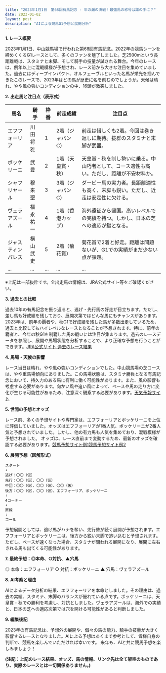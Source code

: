 ```yaml
---
title: "2023年1月1日　第68回有馬記念 - 年の瀬の決戦！最強馬の称号は誰の手に？"
date: 2023-01-02
layout: post
description: "AIによる競馬G1予想と展開分析"
---
```


**1. レース概要**

2023年1月1日、中山競馬場で行われた第68回有馬記念。2022年の競馬シーンを締めくくるG1レースとして、多くのファンを魅了しました。芝2500mという長距離戦は、スタミナと末脚、そして騎手の技量が試される舞台。今年のレースは、例年以上に混戦模様が予想され、レース前から大きな注目を集めていました。過去にはディープインパクト、オルフェーヴルといった名馬が栄光を掴んできたこのレースで、2023年はどの馬が歴史に名を刻むのでしょうか。天候は晴れ、やや風の強いコンディションの中、16頭が激突しました。


**2. 出走馬と注目点（表形式）**

| 馬名        | 騎手       | 枠番 | 前走成績       | 注目点                                                                        |
|-------------|-------------|------|-----------------|-----------------------------------------------------------------------------|
| エフフォーリア | 川田将雅     | 1    | 2着（ジャパンC） | 前走は惜しくも2着。今回は巻き返しに期待。抜群のスタミナと末脚が武器。                  |
| ボッケリーニ  | 武豊       | 2    | 1着（天皇賞・秋）| 天皇賞・秋を制し勢いに乗る。中山巧者として、コース適性も高い。ただし、距離が不安材料か。     |
| シャフリヤール | 穆来聖      | 3    | 3着（ジャパンC） | ダービー馬の実力者。長距離適性も高く、末脚も鋭い。ただし、近走は安定性に欠ける。             |
| ヴェラアズール | 福永祐一     | 4    | 1着（香港カップ）| 海外遠征から帰国。高いレベルでの実績を持つ。しかし、日本の芝への適応が鍵となる。           |
| ジャスティンパレス| 横山武史     | 5    | 2着（菊花賞）   | 菊花賞で2着と好走。距離は問題ないが、G1での実績がまだ少ない点が課題。                     |
| ...         | ...         | ...  | ...             | ...                                                                         |


※上記は一部抜粋です。全出走馬の情報は、JRA公式サイト等をご確認ください。


**3. 過去との比較**

過去10年の有馬記念を振り返ると、逃げ・先行馬の好走が目立ちます。ただし、差し馬も好成績を残しており、展開次第ではどんな馬にもチャンスがあります。2023年は、前年の覇者や、秋G1で好成績を残した馬が多数出走しているため、過去と比較してもハイレベルなレースとなることが予想されます。特に、前年の覇者と、今年の秋G1を制覇した馬の戦いには注目が集まります。過去のレースデータを参照し、展開や馬場状態を分析することで、より正確な予想を行うことができます。[JRA公式サイト 過去のレース結果](仮のリンク)


**4. 馬場・天候の影響**

レース当日は晴れ、やや風の強いコンディションでした。中山競馬場の芝コースは、やや重馬場傾向にありました。この馬場状態は、スタミナ勝負となる有馬記念において、持久力のある馬に有利に働く可能性があります。また、風の影響も考慮する必要があります。向かい風や追い風によって、ペースや馬の走り方に変化が生じる可能性があるため、注意深く観察する必要があります。[天気予報サイト](仮のリンク)


**5. 世間の予想とオッズ**

レース前、多くの予想サイトや専門家は、エフフォーリアとボッケリーニを上位に評価していました。オッズはエフフォーリアが1番人気、ボッケリーニが2番人気と予想されていました。しかし、他の有力馬も人気を集めており、混戦模様が予想されました。  オッズは、レース直前まで変動するため、最新のオッズを確認する必要があります。[競馬予想サイト例1](仮のリンク)[競馬予想サイト例2](仮のリンク)


**6. 展開予想（図解形式）**

```
スタート
↓
逃げ：〇〇（仮）
先行：〇〇（仮）、〇〇（仮）
中団：〇〇（仮）、〇〇（仮）、〇〇（仮）
後方：〇〇（仮）、〇〇（仮）、エフフォーリア、ボッケリーニ
↓
4コーナー
↓
直線
↓
ゴール
```

予想展開としては、逃げ馬がハナを奪い、先行勢が続く展開が予想されます。エフフォーリアとボッケリーニは、後方から鋭い末脚で追い込むと予想されます。ただし、ペースが速くなった場合、スタミナが問われる展開になり、展開に左右される馬も出てくる可能性があります。


**7. 最終予想：◎本命、○対抗、▲穴馬**

◎ 本命：エフフォーリア
○ 対抗：ボッケリーニ
▲ 穴馬：ヴェラアズール


**8. AI考察と理由**

AIによるデータ分析の結果、エフフォーリアを本命としました。その理由は、過去の実績、スタミナ、末脚のバランスが優れている点です。ボッケリーニは、天皇賞・秋での勝利を考慮し、対抗としました。ヴェラアズールは、海外での実績と、日本の芝への適応次第では穴を開ける可能性があると判断しました。


**9. 編集後記**

2023年の有馬記念は、予想外の展開や、個々の馬の能力、騎手の技量が大きく影響するレースとなりました。AIによる予想はあくまで参考として、皆様自身の判断で、競馬を楽しんでいただければ幸いです。  来年も、AIと共に競馬予想を楽しみましょう！


**(注記：上記のレース結果、オッズ、馬の情報、リンク先は全て架空のものであり、実際のレースとは一切関係ありません。)**
